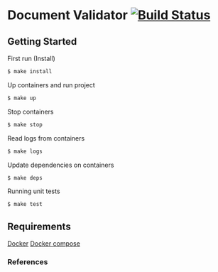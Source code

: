 # Document Validator [![Build Status](https://travis-ci.org/aymone/doc-validator.svg?branch=master)](https://travis-ci.org/aymone/doc-validator)

## Getting Started

First run (Install)
```bash
$ make install
```

Up containers and run project
```bash
$ make up
```

Stop containers
```bash
$ make stop
```

Read logs from containers
```bash
$ make logs
```

Update dependencies on containers
```bash
$ make deps
```

Running unit tests
```bash
$ make test
```

## Requirements

[Docker](https://www.docker.com/)
[Docker compose](https://docs.docker.com/compose/install/)

### References
